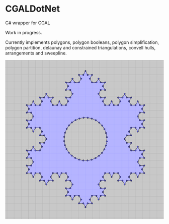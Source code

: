# CGALDotNet
C# wrapper for CGAL

Work in progress.

Currently implements polygons, polygon booleans, polygon simplification, polygon partition, delaunay and constrained triangulations, convell hulls, arrangements and sweepline.


![KockStar](./Media/KockStar.jpg)
